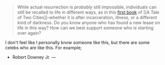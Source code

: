> While actual resurrection is _probably_ still impossible, individuals can still be recalled to life in different ways, as in this [first book](https://etc.usf.edu/lit2go/22/a-tale-of-two-cities/108/book-the-first-recalled-to-lifechapter-1-the-period/) of [[A Tale of Two Cities]]–whether it is after incarceration, illness, or a different kind of darkness. Do you know anyone who has found a new lease on life in this way? How can we best support someone who is starting over again?

I don't feel like I personally know someone like this, but there are some celebs who are like this. For example;

 - Robert Downey Jr. — 